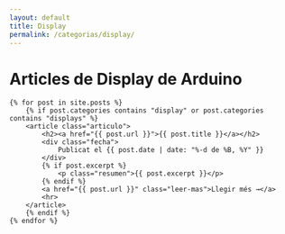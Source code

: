 ```yaml
---
layout: default
title: Display
permalink: /categorias/display/
---
```


<div class="blog-container">
    <h1>Articles de Display de Arduino</h1>

    {% for post in site.posts %}
        {% if post.categories contains "display" or post.categories contains "displays" %}
        <article class="articulo">
            <h2><a href="{{ post.url }}">{{ post.title }}</a></h2>
            <div class="fecha">
                Publicat el {{ post.date | date: "%-d de %B, %Y" }}
            </div>
            {% if post.excerpt %}
                <p class="resumen">{{ post.excerpt }}</p>
            {% endif %}
            <a href="{{ post.url }}" class="leer-mas">Llegir més →</a>
            <hr>
        </article>
        {% endif %}
    {% endfor %}
</div> 